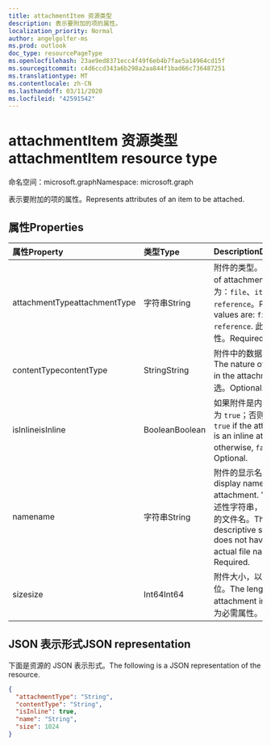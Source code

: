 ```yaml
---
title: attachmentItem 资源类型
description: 表示要附加的项的属性。
localization_priority: Normal
author: angelgolfer-ms
ms.prod: outlook
doc_type: resourcePageType
ms.openlocfilehash: 23ae9ed8371ecc4f49f6eb4b7fae5a14964cd15f
ms.sourcegitcommit: c4d6ccd343a6b298a2aa844f1bad66c736487251
ms.translationtype: MT
ms.contentlocale: zh-CN
ms.lasthandoff: 03/11/2020
ms.locfileid: "42591542"
---
```

# <a name="attachmentitem-resource-type"></a><span data-ttu-id="9bd6b-103">attachmentItem 资源类型</span><span class="sxs-lookup"><span data-stu-id="9bd6b-103">attachmentItem resource type</span></span>

<span data-ttu-id="9bd6b-104">命名空间：microsoft.graph</span><span class="sxs-lookup"><span data-stu-id="9bd6b-104">Namespace: microsoft.graph</span></span>

<span data-ttu-id="9bd6b-105">表示要附加的项的属性。</span><span class="sxs-lookup"><span data-stu-id="9bd6b-105">Represents attributes of an item to be attached.</span></span>

## <a name="properties"></a><span data-ttu-id="9bd6b-106">属性</span><span class="sxs-lookup"><span data-stu-id="9bd6b-106">Properties</span></span>

| <span data-ttu-id="9bd6b-107">属性</span><span class="sxs-lookup"><span data-stu-id="9bd6b-107">Property</span></span>     | <span data-ttu-id="9bd6b-108">类型</span><span class="sxs-lookup"><span data-stu-id="9bd6b-108">Type</span></span>        | <span data-ttu-id="9bd6b-109">Description</span><span class="sxs-lookup"><span data-stu-id="9bd6b-109">Description</span></span> |
|:-------------|:------------|:------------|
|<span data-ttu-id="9bd6b-110">attachmentType</span><span class="sxs-lookup"><span data-stu-id="9bd6b-110">attachmentType</span></span>|<span data-ttu-id="9bd6b-111">字符串</span><span class="sxs-lookup"><span data-stu-id="9bd6b-111">String</span></span>| <span data-ttu-id="9bd6b-112">附件的类型。</span><span class="sxs-lookup"><span data-stu-id="9bd6b-112">The type of attachment.</span></span> <span data-ttu-id="9bd6b-113">可取值为：`file`、`item`、`reference`。</span><span class="sxs-lookup"><span data-stu-id="9bd6b-113">Possible values are: `file`, `item`, `reference`.</span></span> <span data-ttu-id="9bd6b-114">此为必需属性。</span><span class="sxs-lookup"><span data-stu-id="9bd6b-114">Required.</span></span>|
|<span data-ttu-id="9bd6b-115">contentType</span><span class="sxs-lookup"><span data-stu-id="9bd6b-115">contentType</span></span>|<span data-ttu-id="9bd6b-116">String</span><span class="sxs-lookup"><span data-stu-id="9bd6b-116">String</span></span>|<span data-ttu-id="9bd6b-117">附件中的数据的性质。</span><span class="sxs-lookup"><span data-stu-id="9bd6b-117">The nature of the data in the attachment.</span></span> <span data-ttu-id="9bd6b-118">可选。</span><span class="sxs-lookup"><span data-stu-id="9bd6b-118">Optional.</span></span>|
|<span data-ttu-id="9bd6b-119">isInline</span><span class="sxs-lookup"><span data-stu-id="9bd6b-119">isInline</span></span>|<span data-ttu-id="9bd6b-120">Boolean</span><span class="sxs-lookup"><span data-stu-id="9bd6b-120">Boolean</span></span>|<span data-ttu-id="9bd6b-121">如果附件是内嵌附件，则为 `true`；否则为 `false`。</span><span class="sxs-lookup"><span data-stu-id="9bd6b-121">`true` if the attachment is an inline attachment; otherwise, `false`.</span></span> <span data-ttu-id="9bd6b-122">可选。</span><span class="sxs-lookup"><span data-stu-id="9bd6b-122">Optional.</span></span>|
|<span data-ttu-id="9bd6b-123">name</span><span class="sxs-lookup"><span data-stu-id="9bd6b-123">name</span></span>|<span data-ttu-id="9bd6b-124">字符串</span><span class="sxs-lookup"><span data-stu-id="9bd6b-124">String</span></span>|<span data-ttu-id="9bd6b-125">附件的显示名称。</span><span class="sxs-lookup"><span data-stu-id="9bd6b-125">The display name of the attachment.</span></span> <span data-ttu-id="9bd6b-126">它可以是描述性字符串，不必是实际的文件名。</span><span class="sxs-lookup"><span data-stu-id="9bd6b-126">This can be a descriptive string and does not have to be the actual file name.</span></span> <span data-ttu-id="9bd6b-127">必需。</span><span class="sxs-lookup"><span data-stu-id="9bd6b-127">Required.</span></span>|
|<span data-ttu-id="9bd6b-128">size</span><span class="sxs-lookup"><span data-stu-id="9bd6b-128">size</span></span>|<span data-ttu-id="9bd6b-129">Int64</span><span class="sxs-lookup"><span data-stu-id="9bd6b-129">Int64</span></span>|<span data-ttu-id="9bd6b-130">附件大小，以字节为单位。</span><span class="sxs-lookup"><span data-stu-id="9bd6b-130">The length of the attachment in bytes.</span></span> <span data-ttu-id="9bd6b-131">此为必需属性。</span><span class="sxs-lookup"><span data-stu-id="9bd6b-131">Required.</span></span>|

## <a name="json-representation"></a><span data-ttu-id="9bd6b-132">JSON 表示形式</span><span class="sxs-lookup"><span data-stu-id="9bd6b-132">JSON representation</span></span>

<span data-ttu-id="9bd6b-133">下面是资源的 JSON 表示形式。</span><span class="sxs-lookup"><span data-stu-id="9bd6b-133">The following is a JSON representation of the resource.</span></span>

<!-- {
  "blockType": "resource",
  "optionalProperties": [
    "contentType",
    "isInline"
  ],
  "@odata.type": "microsoft.graph.attachmentItem",
  "baseType": null
}-->

```json
{
  "attachmentType": "String",
  "contentType": "String",
  "isInline": true,
  "name": "String",
  "size": 1024
}
```

<!-- uuid: 16cd6b66-4b1a-43a1-adaf-3a886856ed98
2019-02-04 14:57:30 UTC -->
<!-- {
  "type": "#page.annotation",
  "description": "attachmentItem resource",
  "keywords": "",
  "section": "documentation",
  "tocPath": ""
}-->
